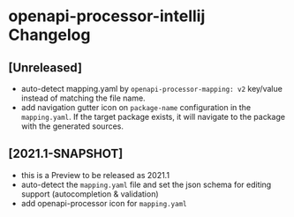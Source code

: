 <!-- Keep a Changelog guide -> https://keepachangelog.com -->

# openapi-processor-intellij Changelog

## [Unreleased]
- auto-detect mapping.yaml by `openapi-processor-mapping: v2` key/value instead of matching the file name.
- add navigation gutter icon on `package-name` configuration in the `mapping.yaml`. If the target package exists, it will navigate to the package with the generated sources. 

## [2021.1-SNAPSHOT]
- this is a Preview to be released as 2021.1
- auto-detect the `mapping.yaml` file and set the json schema for editing support (autocompletion & validation)
- add openapi-processor icon for `mapping.yaml` 
